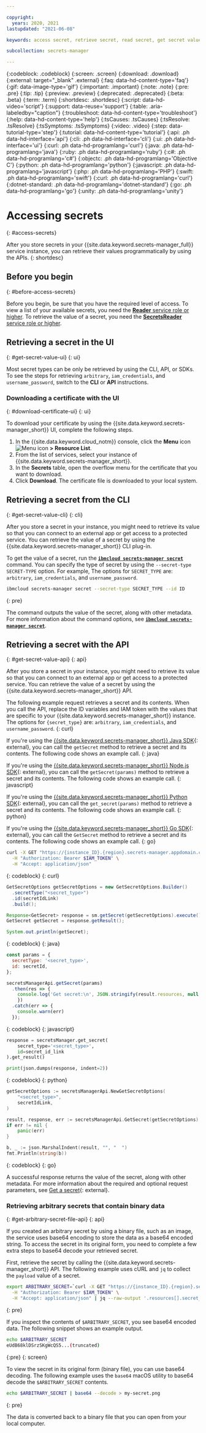 ```yaml
---

copyright:
  years: 2020, 2021
lastupdated: "2021-06-08"

keywords: access secret, retrieve secret, read secret, get secret value, get secrets, view secrets, search secrets, read secrets, get secret value

subcollection: secrets-manager

---
```


{:codeblock: .codeblock}
{:screen: .screen}
{:download: .download}
{:external: target="_blank" .external}
{:faq: data-hd-content-type='faq'}
{:gif: data-image-type='gif'}
{:important: .important}
{:note: .note}
{:pre: .pre}
{:tip: .tip}
{:preview: .preview}
{:deprecated: .deprecated}
{:beta: .beta}
{:term: .term}
{:shortdesc: .shortdesc}
{:script: data-hd-video='script'}
{:support: data-reuse='support'}
{:table: .aria-labeledby="caption"}
{:troubleshoot: data-hd-content-type='troubleshoot'}
{:help: data-hd-content-type='help'}
{:tsCauses: .tsCauses}
{:tsResolve: .tsResolve}
{:tsSymptoms: .tsSymptoms}
{:video: .video}
{:step: data-tutorial-type='step'}
{:tutorial: data-hd-content-type='tutorial'}
{:api: .ph data-hd-interface='api'}
{:cli: .ph data-hd-interface='cli'}
{:ui: .ph data-hd-interface='ui'}
{:curl: .ph data-hd-programlang='curl'}
{:java: .ph data-hd-programlang='java'}
{:ruby: .ph data-hd-programlang='ruby'}
{:c#: .ph data-hd-programlang='c#'}
{:objectc: .ph data-hd-programlang='Objective C'}
{:python: .ph data-hd-programlang='python'}
{:javascript: .ph data-hd-programlang='javascript'}
{:php: .ph data-hd-programlang='PHP'}
{:swift: .ph data-hd-programlang='swift'}
{:curl: .ph data-hd-programlang='curl'}
{:dotnet-standard: .ph data-hd-programlang='dotnet-standard'}
{:go: .ph data-hd-programlang='go'}
{:unity: .ph data-hd-programlang='unity'}

# Accessing secrets
{: #access-secrets}

After you store secrets in your {{site.data.keyword.secrets-manager_full}} service instance, you can retrieve their values programmatically by using the APIs.
{: shortdesc}

## Before you begin
{: #before-access-secrets}

Before you begin, be sure that you have the required level of access. To view a list of your available secrets, you need the [**Reader** service role or higher](/docs/secrets-manager?topic=secrets-manager-iam). To retrieve the value of a secret, you need the [**SecretsReader** service role or higher](/docs/secrets-manager?topic=secrets-manager-iam).



## Retrieving a secret in the UI
{: #get-secret-value-ui}
{: ui}

Most secret types can be only be retrieved by using the CLI, API, or SDKs. To see the steps for retrieving `arbitrary`, `iam_credentials`,  and `username_password`, switch to the **CLI** or **API**  instructions.


### Downloading a certificate with the UI
{: #download-certificate-ui}
{: ui}

To download your certificate by using the {{site.data.keyword.secrets-manager_short}} UI, complete the following steps.

1. In the {{site.data.keyword.cloud_notm}} console, click the **Menu** icon ![Menu icon](../icons/icon_hamburger.svg) **> Resource List**.
2. From the list of services, select your instance of {{site.data.keyword.secrets-manager_short}}.
3. In the **Secrets** table, open the overflow menu for the certificate that you want to download.
4. Click **Download**. The certificate file is downloaded to your local system.


## Retrieving a secret from the CLI
{: #get-secret-value-cli}
{: cli}

After you store a secret in your instance, you might need to retrieve its value so that you can connect to an external app or get access to a protected service. You can retrieve the value of a secret by using the {{site.data.keyword.secrets-manager_short}} CLI plug-in.

To get the value of a secret, run the [**`ibmcloud secrets-manager secret`**](/docs/secrets-manager?topic=secrets-manager-cli-plugin-secrets-manager-cli#secrets-manager-cli-secret-command) command. You can specify the type of secret by using the `--secret-type SECRET-TYPE` option. For example, The options for `SECRET_TYPE` are: `arbitrary`, `iam_credentials`,  and `username_password`.

```sh
ibmcloud secrets-manager secret --secret-type SECRET_TYPE --id ID
```
{: pre}

The command outputs the value of the secret, along with other metadata. For more information about the command options, see [**`ibmcloud secrets-manager secret`**](/docs/secrets-manager?topic=secrets-manager-cli-plugin-secrets-manager-cli#secrets-manager-cli-secret-command).


## Retrieving a secret with the API
{: #get-secret-value-api}
{: api}

After you store a secret in your instance, you might need to retrieve its value so that you can connect to an external app or get access to a protected service. You can retrieve the value of a secret by using the {{site.data.keyword.secrets-manager_short}} API.


The following example request retrieves a secret and its contents. When you call the API, replace the ID variables and IAM token with the values that are specific to your {{site.data.keyword.secrets-manager_short}} instance. The options for `{secret_type}` are: `arbitrary`, `iam_credentials`,  and `username_password`.
{: curl}


If you're using the [{{site.data.keyword.secrets-manager_short}} Java SDK](https://github.com/IBM/secrets-manager-java-sdk){: external}, you can call the `getSecret` method to retrieve a secret and its contents. The following code shows an example call.
{: java}


If you're using the [{{site.data.keyword.secrets-manager_short}} Node.js SDK](https://github.com/IBM/secrets-manager-nodejs-sdk){: external}, you can call the `getSecret(params)` method to retrieve a secret and its contents. The following code shows an example call.
{: javascript}


If you're using the [{{site.data.keyword.secrets-manager_short}} Python SDK](https://github.com/IBM/secrets-manager-python-sdk){: external}, you can call the `get_secret(params)` method to retrieve a secret and its contents. The following code shows an example call.
{: python}


If you're using the [{{site.data.keyword.secrets-manager_short}} Go SDK](https://github.com/IBM/secrets-manager-go-sdk){: external}, you can call the `GetSecret` method to retrieve a secret and its contents. The following code shows an example call.
{: go}

```bash
curl -X GET "https://{instance_ID}.{region}.secrets-manager.appdomain.cloud/api/v1/secrets/{secret_type}/{id}" \
  -H "Authorization: Bearer $IAM_TOKEN" \
  -H "Accept: application/json"
```
{: codeblock}
{: curl}

```java
GetSecretOptions getSecretOptions = new GetSecretOptions.Builder()
  .secretType("<secret_type>")
  .id(secretIdLink)
  .build();

Response<GetSecret> response = sm.getSecret(getSecretOptions).execute();
GetSecret getSecret = response.getResult();

System.out.println(getSecret);
```
{: codeblock}
{: java}

```javascript
const params = {
  secretType: '<secret_type>',
  id: secretId,
};

secretsManagerApi.getSecret(params)
  .then(res => {
    console.log('Get secret:\n', JSON.stringify(result.resources, null, 2));
    })
  .catch(err => {
    console.warn(err)
  });
```
{: codeblock}
{: javascript}

```python
response = secretsManager.get_secret(
    secret_type='<secret_type>',
    id=secret_id_link
).get_result()

print(json.dumps(response, indent=2))
```
{: codeblock}
{: python}

```go
getSecretOptions := secretsManagerApi.NewGetSecretOptions(
    "<secret_type>",
    secretIdLink,
)

result, response, err := secretsManagerApi.GetSecret(getSecretOptions)
if err != nil {
    panic(err)
}

b, _ := json.MarshalIndent(result, "", "  ")
fmt.Println(string(b))
```
{: codeblock}
{: go}

A successful response returns the value of the secret, along with other metadata. For more information about the required and optional request parameters, see [Get a secret](/apidocs/secrets-manager#get-secret){: external}.


### Retrieving arbitrary secrets that contain binary data
{: #get-arbitrary-secret-file-api}
{: api}

If you created an arbitrary secret by using a binary file, such as an image, the service uses base64 encoding to store the data as a base64 encoded string. To access the secret in its original form, you need to complete a few extra steps to base64 decode your retrieved secret.

First, retrieve the secret by calling the {{site.data.keyword.secrets-manager_short}} API. The following example uses cURL and  `jq` to collect the `payload` value of a secret.

```bash
export ARBITRARY_SECRET=`curl -X GET "https://{instance_ID}.{region}.secrets-manager.appdomain.cloud/api/v1/secrets/arbitrary/{id}" \
  -H "Authorization: Bearer $IAM_TOKEN" \
  -H "Accept: application/json" | jq --raw-output '.resources[].secret_data.payload | sub(".*,"; "")'`
```
{: pre}

If you inspect the contents of `$ARBITRARY_SECRET`, you see base64 encoded data. The following snippet shows an example output.

```bash
echo $ARBITRARY_SECRET
eUdB68klDSrzSKgWcQS5...(truncated)
```
{:pre}
{: screen}

To view the secret in its original form (binary file), you can use base64 decoding. The following example uses the `base64` macOS utility to base64 decode the `$ARBITRARY_SECRET` contents.

```bash
echo $ARBITRARY_SECRET | base64 --decode > my-secret.png
```
{: pre}

The data is converted back to a binary file that you can open from your local computer.

